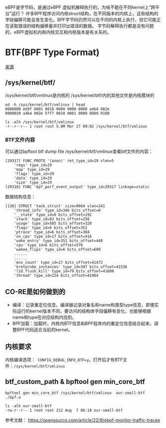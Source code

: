 eBPF是字节码，是通过eBPF 虚拟机解释执行的，为啥不能在不同kernel上“跨平台”运行？
许多BPF程序访问内核struct结构，在不同版本的内核上，这些结构的字段偏移可能会发生变化。BPF字节码仍然可以在不同的内核上执行，但它可能正在读取错误的结构偏移量并打印出错误的数据。
字节码解释执行都是没有问题的，eBPF虚拟机内和内核交互和内核版本是有关系的。

# BTF(BPF Type Format)  
[来源](https://nakryiko.com/posts/btf-dedup/)


## /sys/kernel/btf/

/sys/kernel/btf/vmlinux是内核的
/sys/kernel/btf/内的其他文件是内核模块的
```
od -h /sys/kernel/btf/vmlinux | head
0000000 eb9f 0001 0018 0000 0000 0000 a4b4 002e
0000020 a4b4 002e 5ff7 0020 0001 0000 0000 0100

ls -alh /sys/kernel/btf/vmlinux
-r--r--r-- 1 root root 5.0M Mar 27 09:02 /sys/kernel/btf/vmlinux
```
### BTF文件内容
可以通过bpftool btf dump file /sys/kernel/btf/vmlinux查看btf文件的内容：  
```
[29317] FUNC_PROTO '(anon)' ret_type_id=29 vlen=5
    'regs' type_id=29
    'map' type_id=29
    'flags' type_id=29
    'data' type_id=29
    'size' type_id=29
[29318] FUNC 'bpf_perf_event_output' type_id=29317 linkage=static
```
数据结构信息：  
```
[130] STRUCT 'task_struct' size=9664 vlen=241
    'thread_info' type_id=346 bits_offset=0
    '__state' type_id=6 bits_offset=192
    'stack' type_id=83 bits_offset=256
    'usage' type_id=505 bits_offset=320
    'flags' type_id=6 bits_offset=352
    'ptrace' type_id=6 bits_offset=384
    'on_cpu' type_id=17 bits_offset=416
    'wake_entry' type_id=351 bits_offset=448
    'cpu' type_id=6 bits_offset=576
    'wakee_flips' type_id=6 bits_offset=608
    ......
    ......
    'mce_count' type_id=17 bits_offset=41472
    'kretprobe_instances' type_id=347 bits_offset=41536
    'l1d_flush_kill' type_id=79 bits_offset=41600
    'thread' type_id=224 bits_offset=41984
```

## CO-RE是如何做到的

- 编译：记录重定位信息。编译器记录对象名称name和类型type信息，即便实际运行的kernel版本不同，要访问的结构体字段偏移有变化，也能够根据name和type在对应结构内找到。
- BPF加载：加载时，内核内BTF信息和BPF程序内的重定位信息结合起来，调整BPF代码适合当前的kernel。

## 内核要求

内核编译选项：` CONFIG_DEBUG_INFO_BTF=y`。打开后才有BTF文件：`/sys/kernel/btf/vmlinux`

## btf_custom_path & bpftool gen min_core_btf

```
bpftool gen min_core_btf /sys/kernel/btf/vmlinux  our-small-btf ./bpf.o

ls -alh our-small-btf
-rw-r--r-- 1 root root 212 Aug  7 06:18 our-small-btf
```

参考文献：
https://opensource.com/article/22/9/ebpf-monitor-traffic-tracee
